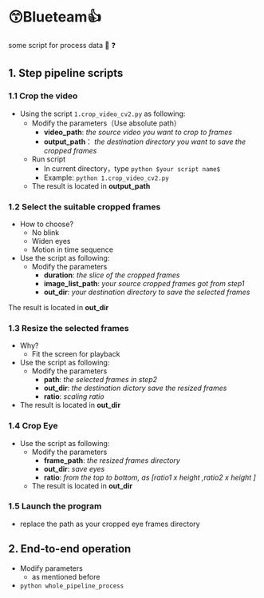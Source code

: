 # 😙Blueteam👍
some script for process data
🤔 ❓ 
## 1. Step pipeline scripts

### 1.1 Crop the video

+ Using the script `1.crop_video_cv2.py` as following:
  + Modify the parameters（Use absolute path）
    + **video_path**:  *the source video you want to crop to frames*
    + **output_path**： *the destination directory you want to save the cropped frames*
  + Run script
    + In current directory，type `python $your script name$` 
    + Example: `python 1.crop_video_cv2.py`
  + The result is located in **output_path**

### 1.2 Select the suitable cropped frames

+ How to choose?
  + No blink
  + Widen eyes
  + Motion in time sequence
+ Use the script as following:
  + Modify the parameters
    + **duration**: *the slice of the cropped frames*
    + **image_list_path**: *your source cropped frames got from step1*
    + **out_dir**: *your destination directory to save the selected frames*

The result is located in **out_dir**

### 1.3 Resize the selected frames 

+ Why?
  +  Fit the screen for playback
+ Use the script as following:
  + Modify the parameters
    + **path**: *the selected frames in step2*
    + **out_dir**: *the destination dictory save the resized frames*
    + **ratio**: *scaling ratio*
+ The result is located in **out_dir**

### 1.4 Crop Eye

+ Use the script as following:
  + Modify the parameters
    + **frame_path**: *the resized frames directory*
    + **out_dir**: *save eyes*
    + **ratio**: *from the top to bottom, as [ratio1 x height ,ratio2 x height ]*
  + The result is located in **out_dir**

### 1.5 Launch the program

+ replace the path as your cropped eye frames directory

## 2. End-to-end operation 

+ Modify parameters
  + as mentioned before
+ `python whole_pipeline_process`

